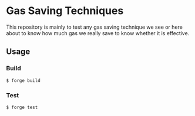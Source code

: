 
# Gas Saving Techniques
This repository is mainly to test any gas saving technique we see or here about to know how much gas we really save to know whether it is effective.


## Usage

### Build

```shell
$ forge build
```

### Test

```shell
$ forge test
```

